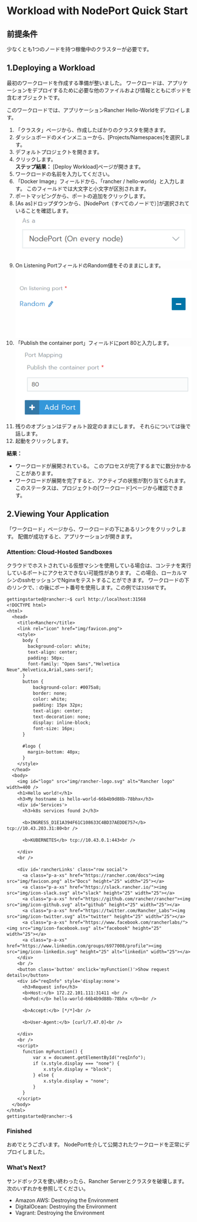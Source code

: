 # Workload with NodePort Quick Start

## 前提条件

少なくとも1つのノードを持つ稼働中のクラスターが必要です。

## 1.Deploying a Workload

最初のワークロードを作成する準備が整いました。 ワークロードは、アプリケーションをデプロイするために必要な他のファイルおよび情報とともにポッドを含むオブジェクトです。

このワークロードでは、アプリケーションRancher Hello-Worldをデプロイします。

1. 「クラスタ」ページから、作成したばかりのクラスタを開きます。
1. ダッシュボードのメインメニューから、[Projects/Namespaces]を選択します。
1. デフォルトプロジェクトを開きます。
1. クリックします。  
**ステップ結果：** [Deploy Workload]ページが開きます。
1. ワークロードの名前を入力してください。
1. 「Docker Image」フィールドから、「rancher / hello-world」と入力します。 このフィールドでは大文字と小文字が区別されます。
1. ポートマッピングから、ポートの追加をクリックします。
1. [As as]ドロップダウンから、[NodePort（すべてのノードで）]が選択されていることを確認します。
![画像](../pictures/030001nodeport.png)
1. On Listening PortフィールドのRandom値をそのままにします。
![画像](../pictures/040001listening.png)
1. 「Publish the container port」フィールドにport 80と入力します。
![画像](../pictures/050001container.png)
1. 残りのオプションはデフォルト設定のままにします。 それらについては後で話します。
1. 起動をクリックします。

**結果：** 
- ワークロードが展開されている。 このプロセスが完了するまでに数分かかることがあります。
- ワークロードが展開を完了すると、アクティブの状態が割り当てられます。 このステータスは、プロジェクトの[ワークロード]ページから確認できます。

## 2.Viewing Your Application

「ワークロード」ページから、ワークロードの下にあるリンクをクリックします。 配備が成功すると、アプリケーションが開きます。

### Attention: Cloud-Hosted Sandboxes

クラウドでホストされている仮想マシンを使用している場合は、コンテナを実行しているポートにアクセスできない可能性があります。 この場合、ローカルマシンのsshセッションでNginxをテストすることができます。 ワークロードの下のリンクで、`：`の後にポート番号を使用します。この例では`31568`です。

```
gettingstarted@rancher:~$ curl http://localhost:31568
<!DOCTYPE html>
<html>
  <head>
    <title>Rancher</title>
    <link rel="icon" href="img/favicon.png">
    <style>
      body {
        background-color: white;
        text-align: center;
        padding: 50px;
        font-family: "Open Sans","Helvetica Neue",Helvetica,Arial,sans-serif;
      }
      button {
          background-color: #0075a8;
          border: none;
          color: white;
          padding: 15px 32px;
          text-align: center;
          text-decoration: none;
          display: inline-block;
          font-size: 16px;
      }

      #logo {
        margin-bottom: 40px;
      }
    </style>
  </head>
  <body>
    <img id="logo" src="img/rancher-logo.svg" alt="Rancher logo" width=400 />
    <h1>Hello world!</h1>
    <h3>My hostname is hello-world-66b4b9d88b-78bhx</h3>
    <div id='Services'>
      <h3>k8s services found 2</h3>

      <b>INGRESS_D1E1A394F61C108633C4BD37AEDDE757</b> tcp://10.43.203.31:80<br />

      <b>KUBERNETES</b> tcp://10.43.0.1:443<br />

    </div>
    <br />

    <div id='rancherLinks' class="row social">
      <a class="p-a-xs" href="https://rancher.com/docs"><img src="img/favicon.png" alt="Docs" height="25" width="25"></a>
      <a class="p-a-xs" href="https://slack.rancher.io/"><img src="img/icon-slack.svg" alt="slack" height="25" width="25"></a>
      <a class="p-a-xs" href="https://github.com/rancher/rancher"><img src="img/icon-github.svg" alt="github" height="25" width="25"></a>
      <a class="p-a-xs" href="https://twitter.com/Rancher_Labs"><img src="img/icon-twitter.svg" alt="twitter" height="25" width="25"></a>
      <a class="p-a-xs" href="https://www.facebook.com/rancherlabs/"><img src="img/icon-facebook.svg" alt="facebook" height="25" width="25"></a>
      <a class="p-a-xs" href="https://www.linkedin.com/groups/6977008/profile"><img src="img/icon-linkedin.svg" height="25" alt="linkedin" width="25"></a>
    </div>
    <br />
    <button class='button' onclick='myFunction()'>Show request details</button>
    <div id="reqInfo" style='display:none'>
      <h3>Request info</h3>
      <b>Host:</b> 172.22.101.111:31411 <br />
      <b>Pod:</b> hello-world-66b4b9d88b-78bhx </b><br />

      <b>Accept:</b> [*/*]<br />

      <b>User-Agent:</b> [curl/7.47.0]<br />

    </div>
    <br />
    <script>
      function myFunction() {
          var x = document.getElementById("reqInfo");
          if (x.style.display === "none") {
              x.style.display = "block";
          } else {
              x.style.display = "none";
          }
      }
    </script>
  </body>
</html>
gettingstarted@rancher:~$
```

### Finished

おめでとうございます。 NodePortを介して公開されたワークロードを正常にデプロイしました。

### What’s Next?

サンドボックスを使い終わったら、Rancher Serverとクラスタを破壊します。 次のいずれかを参照してください。

- Amazon AWS: Destroying the Environment
- DigitalOcean: Destroying the Environment
- Vagrant: Destroying the Environment
